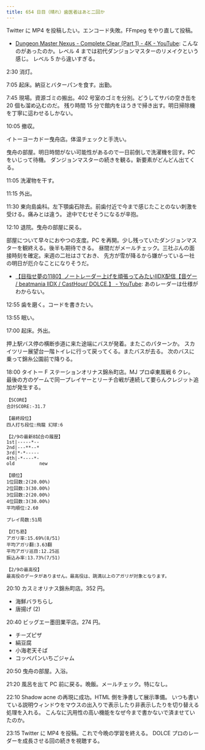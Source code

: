 ```yaml
---
title: 654 日目（晴れ）歯医者はあと二回か
---
```


Twitter に MP4 を投稿したい。エンコード失敗。FFmpeg をやり直して投稿。

* [Dungeon Master Nexus - Complete Clear (Part 1) - 4K - YouTube](https://www.youtube.com/watch?v=HJLqpWDIWU0):
  こんなのがあったのか。レベル 4 までは初代ダンジョンマスターのリメイクという感じ。
  レベル 5 から違いすぎる。

2:30 消灯。

7:05 起床。納豆とバターパンを食す。出勤。

7:45 現場。資源ゴミの搬出。402 号室のゴミを分別。どうしてサバの空き缶を 20 個も溜め込むのだ。
残り時間 15 分で館内をほうきで掃き出す。明日掃除機を丁寧に這わせるしかない。

10:05 撤収。

イトーヨーカドー曳舟店。体温チェックと手洗い。

曳舟の部屋。明日時間がない可能性があるので一日前倒しで洗濯機を回す。PC をいじって待機。
ダンジョンマスターの続きを観る。新要素がどんどん出てくる。

11:05 洗濯物を干す。

11:15 外出。

11:30 東向島歯科。左下顎歯石除去。前歯付近で今まで感じたことのない刺激を受ける。痛みとは違う。
途中でむせそうになるが辛抱。

12:10 退院。曳舟の部屋に戻る。

部屋について早々におやつの支度。PC を再開。少し残っていたダンジョンマスターを観終える。後半も期待できる。
昼間だがメールチェック。三社ぶんの面接時刻を確定。来週の二社はさておき、
先方が雪が降るから嫌がっている一社の明日が厄介なことになりそうだ。

* [【目指せ夢の1180】ノートレーダー上げを頑張ってみたいIIDX配信【音ゲー / beatmania IIDX / CastHour/ DOLCE.】 - YouTube](https://www.youtube.com/watch?v=yFLG77Cji5s):
  あのレーダーは仕様がわからない。

12:55 歯を磨く。コードを書きたい。

13:55 眠い。

17:00 起床。外出。

押上駅バス停の横断歩道に来た途端にバスが発着。またこのパターンか。
スカイツリー展望台一階トイレに行って戻ってくる。またバスが去る。
次のバスに乗って錦糸公園前で降りる。

18:00 タイトー F ステーションオリナス錦糸町店。MJ プロ卓東風戦 6 クレ。
最後の方のゲームで同一プレイヤーとリーチ合戦が連続して要らんクレジット追加が発生する。

```text
【SCORE】
合計SCORE:-31.7

【最終段位】
四人打ち段位:飛龍 幻球:6

【2/9の最新8試合の履歴】
1st|-----*--
2nd|---**--*
3rd|*-*-----
4th|-*----*-
old         new

【順位】
1位回数:2(20.00%)
2位回数:3(30.00%)
3位回数:2(20.00%)
4位回数:3(30.00%)
平均順位:2.60

プレイ局数:51局

【打ち筋】
アガリ率:15.69%(8/51)
平均アガリ翻:3.63翻
平均アガリ巡目:12.25巡
振込み率:13.73%(7/51)

【2/9の最高役】
最高役のデータがありません。最高役は、跳満以上のアガリが対象となります。
```

20:10 カスミオリナス錦糸町店。352 円。

* 海鮮バラちらし
* 唐揚げ (2)

20:40 ビッグエー墨田業平店。274 円。

* チーズピザ
* 絹豆腐
* 小海老天そば
* コッペパンいちごジャム

20:50 曳舟の部屋。入浴。

21:20 風呂を出て PC 前に戻る。晩飯。メールチェック。特になし。

22:10 Shadow acne の再現に成功。HTML 側を浄書して展示準備。
いつも書いている説明ウィンドウをマウスの出入りで表示したり非表示したりを切り替える処理を入れる。
こんなに汎用性の高い機能をなぜ今まで書かないで済ませていたのか。

23:15 Twitter に MP4 を投稿。これで今晩の学習を終える。
DOLCE プロのレーダーを成長させる回の続きを視聴する。
